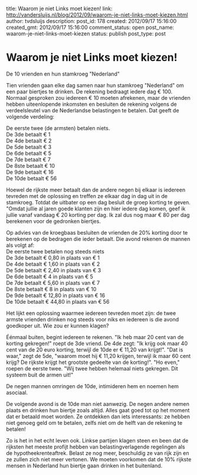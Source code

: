title: Waarom je niet Links moet kiezen!
link: http://vandersluijs.nl/blog/2012/09/waarom-je-niet-links-moet-kiezen.html
author: tvdsluijs
description: 
post_id: 178
created: 2012/09/17 15:16:00
created_gmt: 2012/09/17 15:16:00
comment_status: open
post_name: waarom-je-niet-links-moet-kiezen
status: publish
post_type: post

# Waarom je niet Links moet kiezen!

De 10 vrienden en hun stamkroeg "Nederland"  
  
Tien vrienden gaan elke dag samen naar hun stamkroeg "Nederland" om een paar biertjes te drinken. De rekening bedraagt iedere dag € 100. Normaal gesproken zou iedereen € 10 moeten afrekenen, maar de vrienden hebben uiteenlopende inkomsten en besluiten de rekening volgens de verdeelsleutel van de Nederlandse belastingen te betalen. Dat geeft de volgende verdeling:  
  
De eerste twee (de armsten) betalen niets.  
De 3de betaalt € 1  
De 4de betaalt € 2  
De 5de betaalt € 3  
De 6de betaalt € 5  
De 7de betaalt € 7  
De 8ste betaalt € 10  
De 9de betaalt € 16  
De 10de betaalt € 56  
  
Hoewel de rijkste meer betaalt dan de andere negen bij elkaar is iedereen tevreden met de oplossing en treffen ze elkaar dag in dag uit in de stamkroeg. Totdat de uitbater op een dag besluit de groep korting te geven. "Omdat jullie al jaren goede klanten zijn en hier iedere dag komen, geef ik jullie vanaf vandaag € 20 korting per dag. Ik zal dus nog maar € 80 per dag berekenen voor de gedronken biertjes.  
  
Op advies van de kroegbaas besluiten de vrienden de 20% korting door te berekenen op de bedragen die ieder betaalt. Die avond rekenen de mannen als volgt af:  
De eerste twee betalen nog steeds niets  
De 3de betaalt € 0,80 in plaats van € 1  
De 4de betaalt € 1,60 in plaats van € 2  
De 5de betaalt € 2,40 in plaats van € 3  
De 6de betaalt € 4 in plaats van € 5  
De 7de betaalt € 5,60 in plaats van € 7  
De 8ste betaalt € 8 in plaats van € 10  
De 9de betaalt € 12,80 in plaats van € 16  
De 10de betaalt € 44,80 in plaats van € 56   
  
Het lijkt een oplossing waarmee iedereen tevreden moet zijn: de twee armste vrienden drinken nog steeds voor niks en iedereen is die avond goedkoper uit. Wie zou er kunnen klagen?  
  
Éénmaal buiten, begint iedereen te rekenen. "Ik heb maar 20 cent van de korting gekregen!" roept de 3de vriend. De 4de zegt: "Ik krijg ook maar 40 cent van de 20 euro korting, terwijl de 10de er € 11,20 van krijgt!". "Dat is waar," zegt de 5de, "waarom moet hij € 11,20 krijgen, terwijl ik maar 60 cent krijg? De rijkste krijgt het grootste gedeelte van de korting!". "Ho even," roepen de eerste twee. "Wij twee hebben helemaal niets gekregen. Dit systeem buit de armen uit!"  
  
De negen mannen omringen de 10de, intimideren hem en noemen hem asociaal.  
  
De volgende avond is de 10de man niet aanwezig. De negen andere nemen plaats en drinken hun biertje zoals altijd. Alles gaat goed tot op het moment dat er betaald moet worden. Ze ontdekken dan iets interessants: ze hebben niet genoeg geld om te betalen, zelfs niet om de helft van de rekening te betalen!  
  
Zo is het in het echt leven ook. Linkse partijen klagen steen en been dat de rijksten het meeste profijt hebben van belastingverlagende regelingen als de hypotheekrenteaftrek. Belast ze nog meer, beschuldig ze van rijk zijn en ze zullen zich niet meer vertonen. We moeten voorkomen dat de 10% rijkste mensen in Nederland hun biertje gaan drinken in het buitenland.